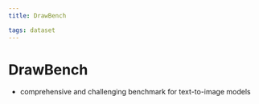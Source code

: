 ```yaml
---
title: DrawBench

tags: dataset 
---
```


# DrawBench
- comprehensive and challenging benchmark for text-to-image models








































